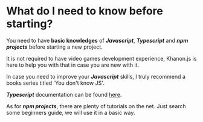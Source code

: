 # What do I need to know before starting?

You need to have **basic knowledges** of ***Javascript***, ***Typescript*** and ***npm projects*** before starting a new project.

It is not required to have video games development experience, Khanon.js is here to help you with that in case you are new with it.

In case you need to improve your ***Javascript*** skills, I truly recommend a books series titled 'You don't know JS'.

***Typescript*** documentation can be found [here](https://www.typescriptlang.org/docs/).

As for ***npm projects***, there are plenty of tutorials on the net. Just search some beginners guide, we will use it in a basic way.